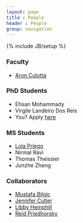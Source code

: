 ```yaml
---
layout: page
title : People
header : People
group: navigation
---
```

{% include JB/setup %}

### Faculty
- [Aron Culotta](http://cs.iit.edu/~culotta)

### PhD Students
- Ehsan Mohammady
- Virgile Landeiro Dos Reis
- You? Apply [here](http://goo.gl/pBmkax)

### MS Students
- [Lola Priego](http://lolapriego.com/)
- Nirmal Ravi
- Thomas Theissier
- Junzhe Zheng

### Collaborators
- [Mustafa Bilgic](http://www.cs.iit.edu/~mbilgic/)
- [Jennifer Cutler](http://stuart.iit.edu/faculty/jennifer-cutler)
- [Libby Hemphill](http://libbyh.com/)
- [Reid Priedhorsky](http://cnls.lanl.gov/External/people/Reid_Priedhorsky.php)
